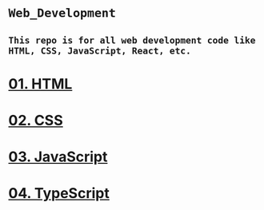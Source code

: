# **`Web_Development`**

## `This repo is for all web development code like HTML, CSS, JavaScript, React, etc.`

# [01. HTML](./01.%20HTML/)

# [02. CSS](./02.%20CSS/)

# [03. JavaScript](./03.%20JavaScript/)

# [04. TypeScript](./04.%20TypeScript/)
